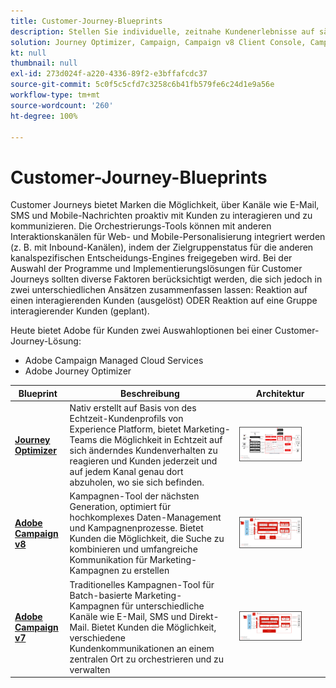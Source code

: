 ```yaml
---
title: Customer-Journey-Blueprints
description: Stellen Sie individuelle, zeitnahe Kundenerlebnisse auf sämtlichen Geräten bereit.
solution: Journey Optimizer, Campaign, Campaign v8 Client Console, Campaign v8 Web User Interface, Campaign Classic v7, Campaign Standard, Experience Platform
kt: null
thumbnail: null
exl-id: 273d024f-a220-4336-89f2-e3bffafcdc37
source-git-commit: 5c0f5c5cfd7c3258c6b41fb579fe6c24d1e9a56e
workflow-type: tm+mt
source-wordcount: '260'
ht-degree: 100%

---
```


# Customer-Journey-Blueprints

Customer Journeys bietet Marken die Möglichkeit, über Kanäle wie E-Mail, SMS und Mobile-Nachrichten proaktiv mit Kunden zu interagieren und zu kommunizieren. Die Orchestrierungs-Tools können mit anderen Interaktionskanälen für Web- und Mobile-Personalisierung integriert werden (z. B. mit Inbound-Kanälen), indem der Zielgruppenstatus für die anderen kanalspezifischen Entscheidungs-Engines freigegeben wird. Bei der Auswahl der Programme und Implementierungslösungen für Customer Journeys sollten diverse Faktoren berücksichtigt werden, die sich jedoch in zwei unterschiedlichen Ansätzen zusammenfassen lassen: Reaktion auf einen interagierenden Kunden (ausgelöst) ODER Reaktion auf eine Gruppe interagierender Kunden (geplant).

Heute bietet Adobe für Kunden zwei Auswahloptionen bei einer Customer-Journey-Lösung:

<ul><li>Adobe Campaign Managed Cloud Services</li><li>Adobe Journey Optimizer</li></ul>

| Blueprint | Beschreibung | Architektur |
|---|---|---|
| **[Journey Optimizer](journey-optimizer.md)** | Nativ erstellt auf Basis von des Echtzeit-Kundenprofils von Experience Platform, bietet Marketing-Teams die Möglichkeit in Echtzeit auf sich änderndes Kundenverhalten zu reagieren und Kunden jederzeit und auf jedem Kanal genau dort abzuholen, wo sie sich befinden. | <img src="assets/ajo-architecture.svg" alt="Referenzarchitektur für die Blueprint „Journey Optimizer“" style="width:75%; border:1px solid #4a4a4a" class="modal-image" /> |
| **[Adobe Campaign v8](campaign-v8.md)** | Kampagnen-Tool der nächsten Generation, optimiert für hochkomplexes Daten-Management und Kampagnenprozesse. Bietet Kunden die Möglichkeit, die Suche zu kombinieren und umfangreiche Kommunikation für Marketing-Kampagnen zu erstellen | <img src="assets/campaign-v8-architecture.svg" alt="Referenzarchitektur für die Blueprint „Campaign v8“" style="width:75%; border:1px solid #4a4a4a" class="modal-image" /> |
| **[Adobe Campaign v7](campaign-v7.md)** | Traditionelles Kampagnen-Tool für Batch-basierte Marketing-Kampagnen für unterschiedliche Kanäle wie E-Mail, SMS und Direkt-Mail. Bietet Kunden die Möglichkeit, verschiedene Kundenkommunikationen an einem zentralen Ort zu orchestrieren und zu verwalten | <img src="assets/campaign-v7-architecture.svg" alt="Referenzarchitektur für die Blueprint „Campaign v7“" style="width:75%; border:1px solid #4a4a4a" class="modal-image" /> |
